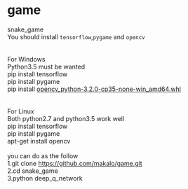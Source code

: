 # game
snake_game</br>
You should install `tensorflow`,`pygame` and `opencv`</br>
</br>   
For Windows</br>
Python3.5 must be wanted</br>
pip install tensorflow</br>
pip install pygame</br>
pip install [opencv_python-3.2.0-cp35-none-win_amd64.whl](http://download.csdn.net/download/guicai1647855685/9852479)</br>
</br>   
For Linux</br>
Both python2.7 and python3.5 work well</br>
pip install tensorflow</br>
pip install pygame</br>
apt-get install opencv</br>
</br>
you can do as the follow</br>
1.git clone https://github.com/makalo/game.git</br>
2.cd snake_game</br>
3.python deep_q_network</br>
